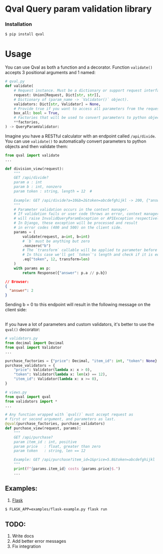 # Qval Query param validation library


### Installation
```bash
$ pip install qval
```

# Usage
You can use Qval as both a function and a decorator. Function `validate()` accepts 3 positional arguments and 1 named:
```python
# qval.py
def validate(
    # Request instance. Must be a dictionary or support request interface.
    request: Union[Request, Dict[str, str]],
    # Dictionary of (param_name -> `Validator()` object).
    validators: Dict[str, Validator] = None,
    # Provide true if you want to access all parameters from the request through the context object.
    box_all: bool = True,
    # Factories that will be used to convert parameters to python objects (callable[str, any] -> object).
    **factories,
) -> QueryParamValidator: 
```
Imagine you have a RESTful calculator with an endpoint called `/api/divide`. You can use `validate()` 
to automatically convert parameters to python objects and then validate them:
```python
from qval import validate
...

def division_view(request):
    """
    GET /api/divide?
    param a : int
    param b : int, nonzero
    param token : string, length = 12  # 
       
    Example: GET /api/divide?a=10&b=2&token=abcdefghijkl -> 200, {"answer": 5}
    """
    # Parameter validation occurs in the context manager.
    # If validation fails or user code throws an error, context manager
    # will raise InvalidQueryParamException or APIException respectively.
    # In Django, these exception will be processed and result 
    # in error codes (400 and 500) on the client side.
    params = (
        validate(request, a=int, b=int)
        # `b` must be anything but zero
        .nonzero("b")
        # The `transform` callable will be applied to parameter before the check.
        # In this case we'll get `token`'s length and check if it is equal to 12.
        .eq("token", 12, transform=len)
    )
    with params as p:
        return Response({"answer": p.a // p.b})
```
```json
// Browser:
{
  "answer": 2
}
```
Sending b = 0 to this endpoint will result in the following message on the client side:


<br>If you have a lot of parameters and custom validators, it's better to use the `qval()` decorator:
```python
# validators.py
from decimal import Decimal
from qval import Validator
...

purchase_factories = {"price": Decimal, "item_id": int, "token": None}
purchase_validators = {
    "price": Validator(lambda x: x > 0),
    "token": Validator(lambda x: len(x) == 12),
    "item_id": Validator(lambda x: x >= 0),
}

# views.py
from qval import qval
from validators import *
...

# Any function wrapped with `qval()` must accept request as 
# first or second argument, and parameters as last.
@qval(purchase_factories, purchase_validators)
def purchase_view(request, params):
    """
    GET /api/purchase?
    param item_id : int, positive
    param price   : float, greater than zero
    param token   : string, len == 12

    Example: GET /api/purchase?item_id=1&price=5.8&token=abcdefghijkl
    """
    print(f"{params.item_id} costs {params.price}$.")
    ...
```

## Examples:
1. [Flask](examples/flask-example.py)
```bash
$ FLASK_APP=examples/flask-example.py flask run
```

## TODO:
1. Write docs
2. Add better error messages
3. Fix integration
